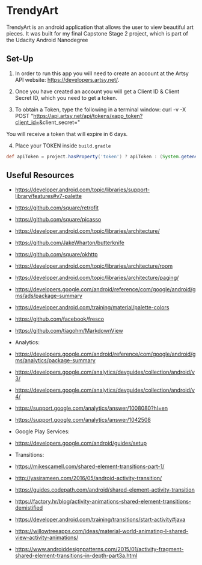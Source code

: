 # TrendyArt 

TrendyArt is an android application that allows the user to view beautiful art pieces.  It was built for my final Capstone Stage 2 project, which is part of the Udacity Android Nanodegree

## Set-Up
1. In order to run this app you will need to create an account at the Artsy API website: https://developers.artsy.net/.

2. Once you have created an account you will get a Client ID & Client Secret ID, which you need to get a token.

3. To obtain a Token, type the following in a terminal window:
curl -v -X POST "https://api.artsy.net/api/tokens/xapp_token?client_id=<yourclientid>&client_secret=<yourclientsecret>"

You will receive a token that will expire in 6 days.
 
4. Place your TOKEN inside `build.gradle` 
```gradle
def apiToken = project.hasProperty('token') ? apiToken : (System.getenv('TOKEN') ?: "\"YOUR_TOKEN\"")
```

## Useful Resources
- https://developer.android.com/topic/libraries/support-library/features#v7-palette
- https://github.com/square/retrofit
- https://github.com/square/picasso
- https://developer.android.com/topic/libraries/architecture/
- https://github.com/JakeWharton/butterknife
- https://github.com/square/okhttp
- https://developer.android.com/topic/libraries/architecture/room
- https://developer.android.com/topic/libraries/architecture/paging/
- https://developers.google.com/android/reference/com/google/android/gms/ads/package-summary
- https://developer.android.com/training/material/palette-colors
- https://github.com/facebook/fresco
- https://github.com/tiagohm/MarkdownView

- Analytics: 
- https://developers.google.com/android/reference/com/google/android/gms/analytics/package-summary
- https://developers.google.com/analytics/devguides/collection/android/v3/
- https://developers.google.com/analytics/devguides/collection/android/v4/
- https://support.google.com/analytics/answer/1008080?hl=en
- https://support.google.com/analytics/answer/1042508

- Google Play Services:
- https://developers.google.com/android/guides/setup

- Transitions:
- https://mikescamell.com/shared-element-transitions-part-1/
- http://yasirameen.com/2016/05/android-activity-transition/
- https://guides.codepath.com/android/shared-element-activity-transition
- https://factory.hr/blog/activity-animations-shared-element-transitions-demistified
- https://developer.android.com/training/transitions/start-activity#java
- https://willowtreeapps.com/ideas/material-world-animating-l-shared-view-activity-animations/
- https://www.androiddesignpatterns.com/2015/01/activity-fragment-shared-element-transitions-in-depth-part3a.html
